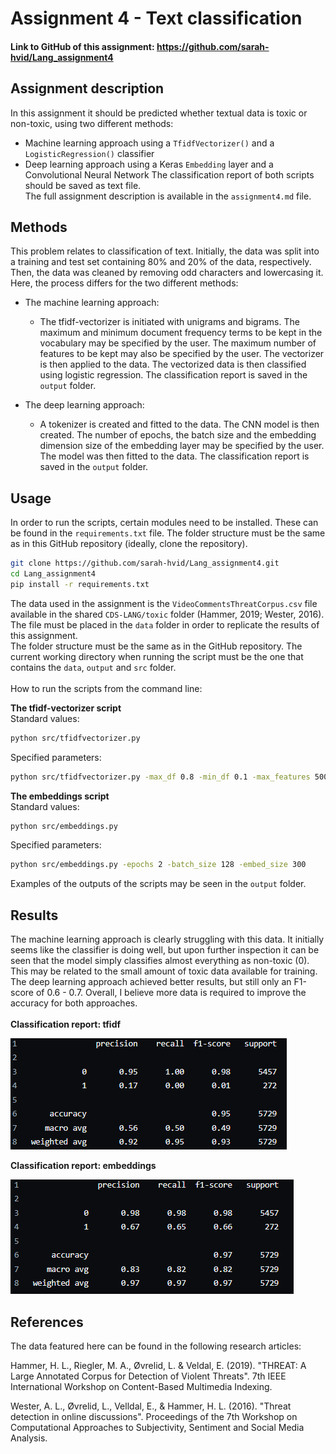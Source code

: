 # Assignment 4 - Text classification
 
#### Link to GitHub of this assignment: https://github.com/sarah-hvid/Lang_assignment4
 
## Assignment description
In this assignment it should be predicted whether textual data is toxic or non-toxic, using two different methods:
- Machine learning approach using a ```TfidfVectorizer()``` and a ```LogisticRegression()``` classifier
- Deep learning approach using a Keras ```Embedding``` layer and a Convolutional Neural Network
The classification report of both scripts should be saved as text file.\
The full assignment description is available in the ```assignment4.md``` file.

## Methods
This problem relates to classification of text. Initially, the data was split into a training and test set containing 80% and 20% of the data, respectively. Then, the data was cleaned by removing odd characters and lowercasing it. Here, the process differs for the two different methods:

- The machine learning approach:
  - The tfidf-vectorizer is initiated with unigrams and bigrams. The maximum and minimum document frequency terms to be kept in the vocabulary may be specified by the user. The maximum number of features to be kept may also be specified by the user. The vectorizer is then applied to the data. The vectorized data is then classified using logistic regression. The classification report is saved in the ```output``` folder. 
  
- The deep learning approach:
  - A tokenizer is created and fitted to the data. The CNN model is then created. The number of epochs, the batch size and the embedding dimension size of the embedding layer may be specified by the user. The model was then fitted to the data. The classification report is saved in the ```output``` folder. 

## Usage
In order to run the scripts, certain modules need to be installed. These can be found in the ```requirements.txt``` file. The folder structure must be the same as in this GitHub repository (ideally, clone the repository).
```bash
git clone https://github.com/sarah-hvid/Lang_assignment4.git
cd Lang_assignment4
pip install -r requirements.txt
```
The data used in the assignment is the ```VideoCommentsThreatCorpus.csv``` file available in the shared ```CDS-LANG/toxic``` folder (Hammer, 2019; Wester, 2016). The file must be placed in the ```data``` folder in order to replicate the results of this assignment.\
The folder structure must be the same as in the GitHub repository. The current working directory when running the script must be the one that contains the ```data```, ```output``` and ```src``` folder.\
\
How to run the scripts from the command line: 

__The tfidf-vectorizer script__\
Standard values:
```bash
python src/tfidfvectorizer.py
```
Specified parameters:
```bash
python src/tfidfvectorizer.py -max_df 0.8 -min_df 0.1 -max_features 500
```
__The embeddings script__\
Standard values:
```bash
python src/embeddings.py
```
Specified parameters:
```bash
python src/embeddings.py -epochs 2 -batch_size 128 -embed_size 300
```
  
Examples of the outputs of the scripts may be seen in the ```output``` folder. 

## Results
The machine learning approach is clearly struggling with this data. It initially seems like the classifier is doing well, but upon further inspection it can be seen that the model simply classifies almost everything as non-toxic (0). This may be related to the small amount of toxic data available for training. The deep learning approach achieved better results, but still only an F1-score of 0.6 - 0.7. Overall, I believe more data is required to improve the accuracy for both approaches.\
\
**Classification report: tfidf**

![image](/output/classification_report_tfidf.png)

**Classification report: embeddings**

![image](/output/classification_report_embeddings.png)

## References
The data featured here can be found in the following research articles:

Hammer, H. L., Riegler, M. A., Øvrelid, L. & Veldal, E. (2019). "THREAT: A Large Annotated Corpus for Detection of Violent Threats". 7th IEEE International Workshop on Content-Based Multimedia Indexing.

Wester, A. L., Øvrelid, L., Velldal, E., & Hammer, H. L. (2016). "Threat detection in online discussions". Proceedings of the 7th Workshop on Computational Approaches to Subjectivity, Sentiment and Social Media Analysis.
